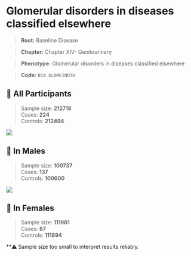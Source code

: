# Glomerular disorders in diseases classified elsewhere

> **Root:** Baseline Disease  

> **Chapter:** Chapter XIV- Genitourinary  

> **Phenotype:** Glomerular disorders in diseases classified elsewhere  

> **Code:** `N14_GLOMEINOTH`

## 🧪 All Participants  
> Sample size: **212718**  
> Cases: **224**  
> Controls: **212494**
<img src="/Disease/Figures/ALL/Incidence/N14_GLOMEINOTH.png"/>
<CsvTable src="/Disease_Data/ALL/Incidence/COX_N14_GLOMEINOTH.csv" label="🔍 View full results" />

## 👨 In Males  
> Sample size: **100737**  
> Cases: **137**  
> Controls: **100600**
<img src="/Disease/Figures/Male/Incidence/N14_GLOMEINOTH.png"/>
<CsvTable src="/Disease_Data/Male/Incidence/COX_N14_GLOMEINOTH.csv" label="🔍 View full results" />

## 👩 In Females  
> Sample size: **111981**  
> Cases: **87**  
> Controls: **111894**

**⚠️ Sample size too small to interpret results reliably.

